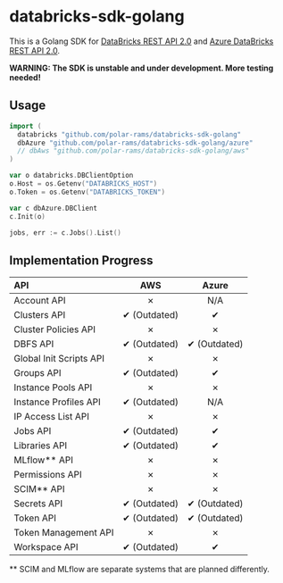# databricks-sdk-golang

This is a Golang SDK for [DataBricks REST API 2.0](https://docs.databricks.com/api/latest/index.html#) and [Azure DataBricks REST API 2.0](https://docs.azuredatabricks.net/api/latest/index.html).

**WARNING: The SDK is unstable and under development. More testing needed!**

## Usage

```go
import (
  databricks "github.com/polar-rams/databricks-sdk-golang"
  dbAzure "github.com/polar-rams/databricks-sdk-golang/azure"
  // dbAws "github.com/polar-rams/databricks-sdk-golang/aws"
)

var o databricks.DBClientOption
o.Host = os.Getenv("DATABRICKS_HOST")
o.Token = os.Getenv("DATABRICKS_TOKEN")

var c dbAzure.DBClient
c.Init(o)

jobs, err := c.Jobs().List()
```

## Implementation Progress

| API  | AWS | Azure |
| :--- | :---: | :---: |
| Account API | ✗ | N/A |
| Clusters API | ✔ (Outdated) | ✔ |
| Cluster Policies API | ✗ | ✗ |
| DBFS API | ✔ (Outdated) | ✔ (Outdated) |
| Global Init Scripts API | ✗ | ✗ |
| Groups API | ✔ (Outdated) | ✔ |
| Instance Pools API | ✗ | ✗ |
| Instance Profiles API | ✔ (Outdated) | N/A |
| IP Access List API | ✗ | ✗ |
| Jobs API | ✔ (Outdated) | ✔ |
| Libraries API | ✔ (Outdated) | ✔ |
| MLflow** API | ✗ | ✗ |
| Permissions API | ✗ | ✗ |
| SCIM** API | ✗ | ✗ |
| Secrets API | ✔ (Outdated) | ✔ (Outdated) |
| Token API | ✔ (Outdated) | ✔ (Outdated) |
| Token Management API | ✗ | ✗ |
| Workspace API | ✔ (Outdated) | ✔ |

** SCIM and MLflow are separate systems that are planned differently.
